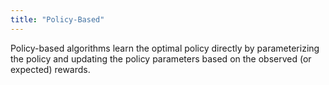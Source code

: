 ```yaml
---
title: "Policy-Based"
---
```

Policy-based algorithms learn the optimal policy directly by parameterizing the policy and updating the policy parameters based on the observed (or expected) rewards.
